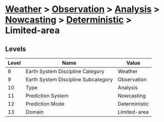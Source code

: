 # [Weather](../../../../..) > [Observation](../../../..) > [Analysis](../../..) > [Nowcasting](../..) > [Deterministic](..) > Limited-area

## Levels

| Level | Name | Value |
|-----|-----|-----|
| 8 | Earth System Discipline Category | Weather |
| 9 | Earth System Discipline Subcategory | Observation |
| 10 | Type | Analysis |
| 11 | Prediction System | Nowcasting |
| 12 | Prediction Mode | Deterministic |
| 13 | Domain | Limited-area |
